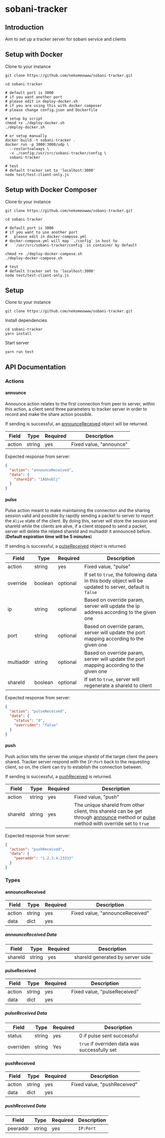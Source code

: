# sobani-tracker

## Introduction

Aim to set up a tracker server for sobani service and clients

## Setup with Docker

Clone to your instance

```
git clone https://github.com/nekomeowww/sobani-tracker.git
```

```
cd sobani-tracker

# default port is 3000
# if you want another port
# please edit in deploy-docker.sh
# if you are using this with docker composer
# please change config.json and Dockerfile

# setup by script
chmod +x ./deploy-docker.sh
./deploy-docker.sh

# or setup manually
docker build -t sobani-tracker .
docker run -p 3000:3000/udp \
  --restart=always \
  -v ./config:/usr/src/sobani-tracker/config \
  sobani-tracker

# test
# default tracker set to 'localhost:3000'
node test/test-client-only.js
```

## Setup with Docker Composer

Clone to your instance

```
git clone https://github.com/nekomeowww/sobani-tracker.git
```

```
cd sobani-tracker

# default port is 3000
# if you want to use another port
#   please edit in docker-compose.yml
# docker-compose.yml will map `./config` in host to
#   `/usr/src/sobani-tracker/config` in container by default

chmod +x ./deploy-docker-compose.sh
./deploy-docker-compose.sh

# test
# default tracker set to 'localhost:3000'
node test/test-client-only.js
```

## Setup

Clone to your instance

```
git clone https://github.com/nekomeowww/sobani-tracker.git
```

Install dependencies

```
cd sobani-tracker
yarn install
```

Start server

```
yarn run test
```

## API Documentation

### Actions

#### announce

Announce action relates to the first connection from peer to server, within this action, a client send three parameters to tracker server in order to record and make the share action possible.

If sending is successful, an [announceReceived](#announceReceived) object will be returned.

| Field  | Type   | Required | Description             |
| ------ | ------ | -------- | ----------------------- |
| action | string | yes      | Fixed value, "announce" |

Expected response from server:

```json
{
  "action": "announceReceived",
  "data": {
    "shareId": "1AbhoECj"
  }
}
```

#### pulse

Pulse action meant to make maintaining the connection and the sharing session valid and possible by rapidly sending a packet to server to report the `Alive` state of the client. By doing this, server will store the session and shareId while the clients are alive, if a client stopped to send a packet, server will delete the related shareId and multiaddr it announced before. (**Default expiration time will be 5 minutes**)

If sending is successful, a [pulseReceived](#pulseReceived) object is returned.

| Field     | Type    | Required | Description                                                  |
| --------- | ------- | -------- | ------------------------------------------------------------ |
| action    | string  | yes      | Fixed value, "pulse"                                         |
| override  | boolean | optional | If set to `true`, the following data in this body object will be  updated to server, default is `false` |
| ip        | string  | optional | Based on override param, server will update the ip address according to the given one |
| port      | string  | optional | Based on override param, server will update the port mapping according to the given one |
| multiaddr | string  | optional | Based on override param, server will update the port mapping according to the given one |
| shareId   | boolean | optional | If set to `true`, server will regenerate a shareId to client |

Expected response from server:

```json
{
  "action": "pulseReceived",
  "data": {
    "status": "0",
    "overriden": "false"
  }
}
```

#### push

Push action tells the server the unique shareId of the target client the peers shared. Tracker server respond with the `IP:Port` back to the requesting client, so on, the client can try to establish the connection between. 

If sending is successful, a [pushReceived](#pushReceived) is returned.

| Field   | Type   | Required | Description                                                  |
| ------- | ------ | -------- | ------------------------------------------------------------ |
| action  | string | yes      | Fixed value, "push"                                          |
| shareId | string | yes      | The unique shareId from other client, this shareId can  be get through [announce](#announce) method or [pulse](#pulse) method with override set to `true` |

Expected response from server:

```json
{
  "action": "pushReceived",
  "data": {
    "peeraddr": "1.2.3.4:23333"
  }
}
```

### Types

#### announceReceived

| Field  | Type   | Required | Description                     |
| ------ | ------ | -------- | ------------------------------- |
| action | string | yes      | Fixed value, "announceReceived" |
| data   | dict   | yes      |                                 |

##### announceReceived Data

| Field   | Type   | Required | Description                      |
| ------- | ------ | -------- | -------------------------------- |
| shareId | string | yes      | shareId generated by server side |

#### pulseReceived

| Field  | Type   | Required | Description                  |
| ------ | ------ | -------- | ---------------------------- |
| action | string | yes      | Fixed value, "pulseReceived" |
| data   | dict   | yes      |                              |

##### pulseReceived Data

| Field     | Type   | Required | Description                                   |
| --------- | ------ | -------- | --------------------------------------------- |
| status    | string | yes      | 0 if pulse sent successful                    |
| overriden | string | Yes      | `true` if overriden data was successfully set |

#### pushReceived

| Field  | Type   | Required | Description                 |
| ------ | ------ | -------- | --------------------------- |
| action | string | yes      | Fixed value, "pushReceived" |
| data   | dict   | yes      |                             |

##### pushReceived Data

| Field    | Type   | Required | Description |
| -------- | ------ | -------- | ----------- |
| peeraddr | string | yes      | `IP:Port`   |
